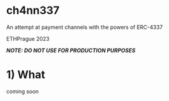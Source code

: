 # ch4nn337
An attempt at payment channels with the powers of ERC-4337

ETHPrague 2023

***NOTE: DO NOT USE FOR PRODUCTION PURPOSES*** 

# 1) What
coming soon
